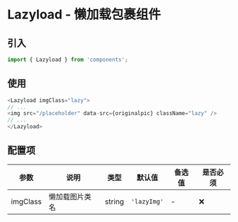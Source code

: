 # Lazyload - 懒加载包裹组件

## 引入
```jsx
import { Lazyload } from 'components';
```
## 使用

```javascript
<Lazyload imgClass="lazy">
// ...
<img src="/placeholder" data-src={originalpic} className="lazy" />
// ...
</Lazyload>
```

## 配置项
| 参数 | 说明 | 类型 | 默认值 |备选值 | 是否必须 |
| --- | --- | --- | --- | --- | --- |
| imgClass | 懒加载图片类名 | string | `'lazyImg'` | - | ❌ |
